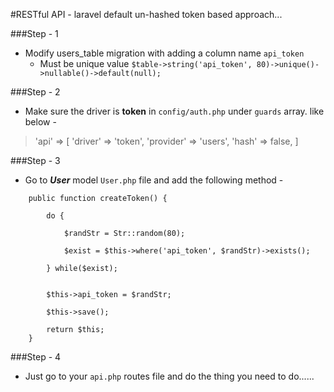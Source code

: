 #RESTful API - laravel default un-hashed token based approach...

###Step - 1

* Modify users_table migration with adding a column name `api_token` 
    * Must be unique value `$table->string('api_token', 80)->unique()->nullable()->default(null);`

###Step - 2
* Make sure the driver is **token** in `config/auth.php` under `guards` array. like below - 

> 'api' => [
              'driver' => 'token',
              'provider' => 'users',
              'hash' => false,
          ]
 

###Step - 3
* Go to __*User*__ model `User.php` file and add the following method -

```
    public function createToken() {

        do {

            $randStr = Str::random(80);

            $exist = $this->where('api_token', $randStr)->exists();

        } while($exist);


        $this->api_token = $randStr;

        $this->save();

        return $this;
    }

```

###Step - 4

* Just go to your `api.php` routes file and do the thing you need to do......
